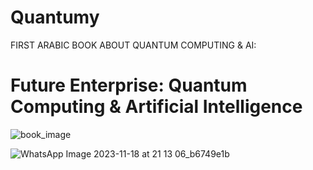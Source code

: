 # Quantumy

FIRST ARABIC BOOK ABOUT QUANTUM COMPUTING & AI:
# Future Enterprise: Quantum Computing & Artificial Intelligence
![book_image](https://github.com/hmotea/Quantumy/assets/73383374/7eb261f1-72c8-44a8-9d95-d60899ca722f)


![WhatsApp Image 2023-11-18 at 21 13 06_b6749e1b](https://github.com/hmotea/Quantumy/assets/73383374/ab5477eb-9828-48dc-a111-88eb673ff088)
